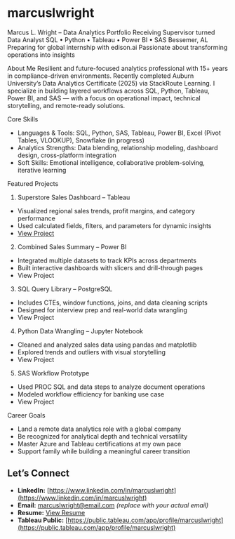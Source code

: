 # marcuslwright
Marcus L. Wright – Data Analytics Portfolio
Receiving Supervisor turned Data Analyst  SQL • Python • Tableau • Power BI • SAS
Bessemer, AL  Preparing for global internship with edison.ai  Passionate about transforming operations into insights

 About Me
Resilient and future-focused analytics professional with 15+ years in compliance-driven environments. Recently completed Auburn University’s Data Analytics Certificate (2025) via StackRoute Learning. I specialize in building layered workflows across SQL, Python, Tableau, Power BI, and SAS — with a focus on operational impact, technical storytelling, and remote-ready solutions.

 Core Skills
- Languages & Tools: SQL, Python, SAS, Tableau, Power BI, Excel (Pivot Tables, VLOOKUP), Snowflake (in progress)
- Analytics Strengths: Data blending, relationship modeling, dashboard design, cross-platform integration
- Soft Skills: Emotional intelligence, collaborative problem-solving, iterative learning

 Featured Projects
1. Superstore Sales Dashboard – Tableau
- Visualized regional sales trends, profit margins, and category performance
- Used calculated fields, filters, and parameters for dynamic insights
- [View Project](https://public.tableau.com/app/profile/marcus.wright5122/viz/Retail_Performance_Dashboard_2025/RetailSalesTrendsTableauShowcase)
2. Combined Sales Summary – Power BI
- Integrated multiple datasets to track KPIs across departments
- Built interactive dashboards with slicers and drill-through pages
- View Project
3. SQL Query Library – PostgreSQL
- Includes CTEs, window functions, joins, and data cleaning scripts
- Designed for interview prep and real-world data wrangling
- View Project
4. Python Data Wrangling – Jupyter Notebook
- Cleaned and analyzed sales data using pandas and matplotlib
- Explored trends and outliers with visual storytelling
- View Project
5. SAS Workflow Prototype
- Used PROC SQL and data steps to analyze document operations
- Modeled workflow efficiency for banking use case
- View Project

 Career Goals
- Land a remote data analytics role with a global company
- Be recognized for analytical depth and technical versatility
- Master Azure and Tableau certifications at my own pace
- Support family while building a meaningful career transition


##  Let’s Connect

- **LinkedIn:** [https://www.linkedin.com/in/marcuslwright](https://www.linkedin.com/in/marcuslwright)
- **Email:** marcuslwright@email.com *(replace with your actual email)*
- **Resume:** [View Resume](https://github.com/marcuslwright/resume/blob/main/Marcus_Wright_Resume.pdf)
- **Tableau Public:** [https://public.tableau.com/app/profile/marcuslwright](https://public.tableau.com/app/profile/marcuslwright)
